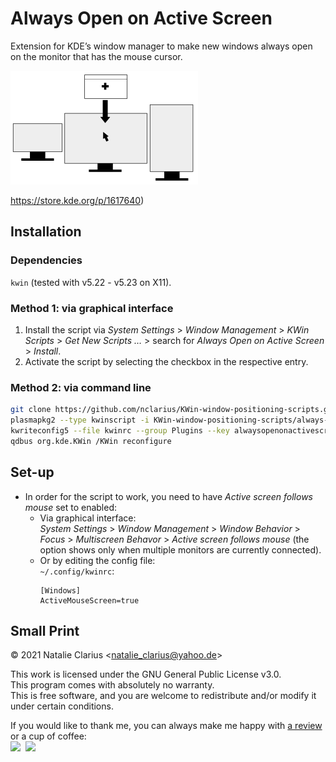 # Always Open on Active Screen

Extension for KDE’s window manager to make new windows always open on the monitor that has the mouse cursor.

![icon](img/icon_small.png)

https://store.kde.org/p/1617640)



## Installation

### Dependencies

`kwin` (tested with v5.22 - v5.23 on X11).

### Method 1: via graphical interface

1. Install the script via *System Settings* > *Window Management* > *KWin Scripts* > *Get New Scripts …* > search for *Always Open on Active Screen* > *Install*.
2. Activate the script by selecting the checkbox in the respective entry.

### Method 2: via command line

```bash
git clone https://github.com/nclarius/KWin-window-positioning-scripts.git
plasmapkg2 --type kwinscript -i KWin-window-positioning-scripts/always-open-on-active-screen
kwriteconfig5 --file kwinrc --group Plugins --key alwaysopenonactivescreenEnabled true
qdbus org.kde.KWin /KWin reconfigure
```



## Set-up

- In order for the script to work, you need to have *Active screen follows mouse* set to enabled:  
  - Via graphical interface:   
    *System Settings* > *Window Management* > *Window Behavior* > *Focus* > *Multiscreen Behavor* > *Active screen follows mouse* (the option shows only when multiple monitors are currently connected).  
  - Or by editing the config file:  
    `~/.config/kwinrc`: 
    ```
    [Windows]
    ActiveMouseScreen=true
    ```



## Small Print

© 2021 Natalie Clarius \<natalie_clarius@yahoo.de\>

This work is licensed under the GNU General Public License v3.0.  
This program comes with absolutely no warranty.  
This is free software, and you are welcome to redistribute and/or modify it under certain conditions.  

If you would like to thank me, you can always make me happy with [a review](https://store.kde.org/p/1617640) or a cup of coffee:  
<a href="https://www.paypal.com/donate/?hosted_button_id=7LUUJD83BWRM4"><img src="https://www.paypalobjects.com/en_US/DK/i/btn/btn_donateCC_LG.gif" height="35"/></a>&nbsp;&nbsp;<a href="https://www.buymeacoffee.com/nclarius"><img src="https://cdn.buymeacoffee.com/buttons/v2/default-yellow.png" height="35"/></a>
